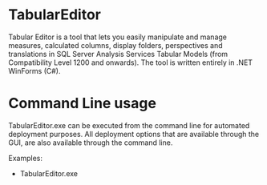# TabularEditor
Tabular Editor is a tool that lets you easily manipulate and manage measures, calculated columns, display folders, perspectives and translations in SQL Server Analysis Services Tabular Models (from Compatibility Level 1200 and onwards). The tool is written entirely in .NET WinForms (C#).

# Command Line usage
TabularEditor.exe can be executed from the command line for automated deployment purposes. All deployment options that are available through the GUI, are also available through the command line.

Examples:

- TabularEditor.exe
